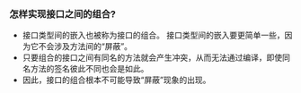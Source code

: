 ### 怎样实现接口之间的组合?
- 接口类型间的嵌入也被称为接口的组合。 接口类型间的嵌入要更简单一些，因为它不会涉及方法间的“屏蔽”。
- 只要组合的接口之间有同名的方法就会产生冲突，从而无法通过编译，即使同名方法的签名彼此不同也会是如此。
- 因此，接口的组合根本不可能导致“屏蔽”现象的出现。


